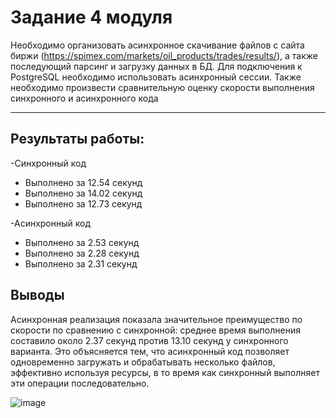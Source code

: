 # Задание 4 модуля

Необходимо организовать асинхронное скачивание файлов с сайта биржи (https://spimex.com/markets/oil_products/trades/results/), 
а также последующий парсинг и загрузку данных в БД. Для подключения к PostgreSQL необходимо использовать асинхронный сессии. 
Также необходимо произвести сравнительную оценку скорости выполнения синхронного и асинхронного кода

---

## Результаты работы:

-Синхронный код 
  - Выполнено за 12.54 секунд
  - Выполнено за 14.02 секунд
  - Выполнено за 12.73 секунд
    
-Асинхронный код
  - Выполнено за 2.53 секунд
  - Выполнено за 2.28 секунд
  - Выполнено за 2.31 секунд

## Выводы 
Асинхронная реализация показала значительное преимущество по скорости по сравнению с синхронной: среднее время выполнения составило около 2.37 секунд против 13.10 секунд у синхронного варианта. 
Это объясняется тем, что асинхронный код позволяет одновременно загружать и обрабатывать несколько файлов, эффективно используя ресурсы, в то время как синхронный выполняет эти операции последовательно.

![image](https://github.com/user-attachments/assets/c046154d-164c-4055-9683-3542cf78194e)

